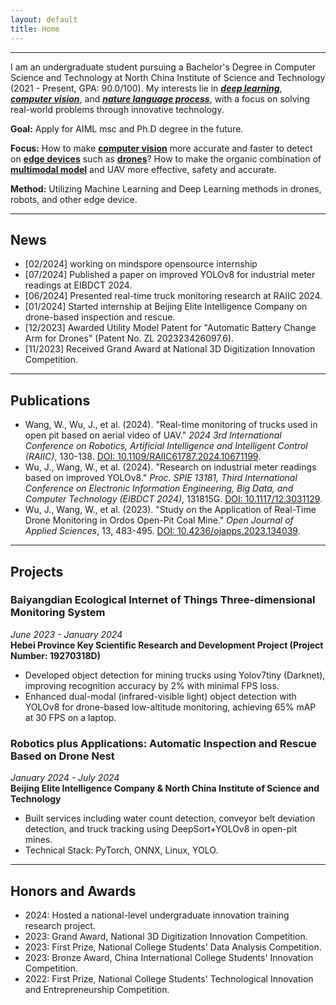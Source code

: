 ```yaml
---
layout: default
title: Home
---
```

---
I am an undergraduate student pursuing a Bachelor's Degree in Computer Science and Technology at North China Institute of Science and Technology (2021 - Present, GPA: 90.0/100). My interests lie in ***<u>deep learning</u>***, ***<u>computer vision</u>***, and ***<u>nature language process</u>***, with a focus on solving real-world problems through innovative technology.

**Goal:** Apply for AIML msc and Ph.D degree in the future.

**Focus:**  How to make **<u>computer vision</u>** more accurate and faster to detect on **<u>edge devices</u>** such as **<u>drones</u>**? How to make the organic combination of **<u>multimodal model</u>** and UAV more effective, safety and accurate.

**Method:** Utilizing Machine Learning and Deep Learning methods in drones, robots, and other edge device.

---
## News
- [02/2024] working on mindspore opensource internship
- [07/2024] Published a paper on improved YOLOv8 for industrial meter readings at EIBDCT 2024.
- [06/2024] Presented real-time truck monitoring research at RAIIC 2024.
- [01/2024] Started internship at Beijing Elite Intelligence Company on drone-based inspection and rescue.
- [12/2023] Awarded Utility Model Patent for "Automatic Battery Change Arm for Drones" (Patent No. ZL 202323426097.6).
- [11/2023] Received Grand Award at National 3D Digitization Innovation Competition.

---

## Publications

- Wang, W., Wu, J., et al. (2024). "Real-time monitoring of trucks used in open pit based on aerial video of UAV." *2024 3rd International Conference on Robotics, Artificial Intelligence and Intelligent Control (RAIIC)*, 130-138. [DOI: 10.1109/RAIIC61787.2024.10671199](https://doi.org/10.1109/RAIIC61787.2024.10671199).  
- Wu, J., Wang, W., et al. (2024). "Research on industrial meter readings based on improved YOLOv8." *Proc. SPIE 13181, Third International Conference on Electronic Information Engineering, Big Data, and Computer Technology (EIBDCT 2024)*, 131815G. [DOI: 10.1117/12.3031129](https://doi.org/10.1117/12.3031129).
- Wu, J., Wang, W., et al. (2023). "Study on the Application of Real-Time Drone Monitoring in Ordos Open-Pit Coal Mine." *Open Journal of Applied Sciences*, 13, 483-495. [DOI: 10.4236/ojapps.2023.134039](https://doi.org/10.4236/ojapps.2023.134039).  

---

## Projects

### Baiyangdian Ecological Internet of Things Three-dimensional Monitoring System  
*June 2023 - January 2024*  
**Hebei Province Key Scientific Research and Development Project (Project Number: 19270318D)**  
- Developed object detection for mining trucks using Yolov7tiny (Darknet), improving recognition accuracy by 2% with minimal FPS loss.  
- Enhanced dual-modal (infrared-visible light) object detection with YOLOv8 for drone-based low-altitude monitoring, achieving 65% mAP at 30 FPS on a laptop.

### Robotics plus Applications: Automatic Inspection and Rescue Based on Drone Nest  
*January 2024 - July 2024*  
**Beijing Elite Intelligence Company & North China Institute of Science and Technology**  
- Built services including water count detection, conveyor belt deviation detection, and truck tracking using DeepSort+YOLOv8 in open-pit mines.  
- Technical Stack: PyTorch, ONNX, Linux, YOLO.

---

## Honors and Awards
- 2024: Hosted a national-level undergraduate innovation training research project.  
- 2023: Grand Award, National 3D Digitization Innovation Competition.  
- 2023: First Prize, National College Students' Data Analysis Competition.  
- 2023: Bronze Award, China International College Students' Innovation Competition.  
- 2022: First Prize, National College Students' Technological Innovation and Entrepreneurship Competition.